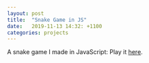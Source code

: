 ```yaml
---
layout: post
title:  "Snake Game in JS"
date:   2019-11-13 14:32: +1100
categories: projects
---
```


A snake game I made in JavaScript: Play it [here][snake-game].

[snake-game]:\projects\snake-game.html